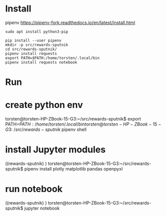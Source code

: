 
# Install

pipenv https://pipenv-fork.readthedocs.io/en/latest/install.html

	sudo apt install python3-pip

	pip install --user pipenv
	mkdir -p src/rewards-sputnik
	cd src/rewards-sputnik/
	pipenv install requests
	export PATH=$PATH:/home/torsten/.local/bin
	pipenv install requests notebook

# Run

# create python env
torsten@torsten-HP-ZBook-15-G3:~/src/rewards-sputnik$ export PATH=$PATH:/home/torsten/.local/bin
torsten@torsten-HP-ZBook-15-G3:~/src/rewards-sputnik$ pipenv shell

# install Jupyter modules
((rewards-sputnik) ) torsten@torsten-HP-ZBook-15-G3:~/src/rewards-sputnik$ pipenv install plotly matplotlib pandas openpyxl

# run notebook
((rewards-sputnik) ) torsten@torsten-HP-ZBook-15-G3:~/src/rewards-sputnik$ jupyter notebook
